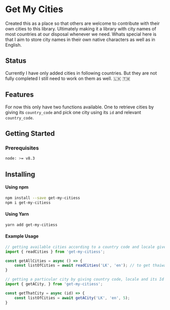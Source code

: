 # Get My Cities

Created this as a place so that others are welcome to contribute with their own cities to this library. Ultimately making it a library with city names of most countries at our disposal whenever we need. Whats special here is that I aim to store city names in their own native characters as well as in English. 

## Status
Currently I have only added cities in following countries. But they are not fully completed I still need to work on them as well.
🇱🇰 🇹🇼 
## Features
For now this only have two functions available. One to retrieve cities by giving its `country_code` and pick one city using its `id` and relevant `country_code`. 


## Getting Started

### Prerequisites

```sh
node: >= v8.3
```

## Installing

#### Using npm
```sh
npm install --save get-my-citiess
npm i get-my-citiess
```

#### Using Yarn
```sh
yarn add get-my-citiess
```


#### Example Usage

```javascript
// getting available cities according to a country code and locale given
import { readCities } from 'get-my-citiess';

const getAllCities = async () => {
    const listOfCities = await readCities('LK', 'en'); // to get thaiwan cities in chinese `readCities('TW', 'zh')
}

// getting a particular city by giving country code, locale and its Id
import { getACity, } from 'get-my-citiess';

const getThatCity = async (id) => {
    const listOfCities = await getACity('LK', 'en', 5);
}
```